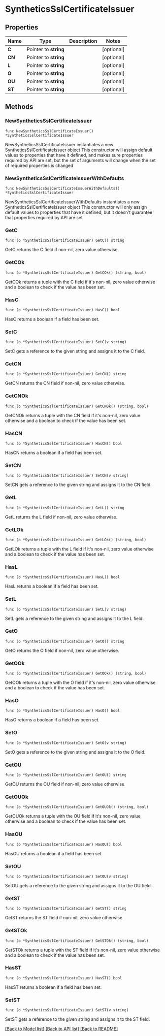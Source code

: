 # SyntheticsSslCertificateIssuer

## Properties

Name | Type | Description | Notes
------------ | ------------- | ------------- | -------------
**C** | Pointer to **string** |  | [optional] 
**CN** | Pointer to **string** |  | [optional] 
**L** | Pointer to **string** |  | [optional] 
**O** | Pointer to **string** |  | [optional] 
**OU** | Pointer to **string** |  | [optional] 
**ST** | Pointer to **string** |  | [optional] 

## Methods

### NewSyntheticsSslCertificateIssuer

`func NewSyntheticsSslCertificateIssuer() *SyntheticsSslCertificateIssuer`

NewSyntheticsSslCertificateIssuer instantiates a new SyntheticsSslCertificateIssuer object
This constructor will assign default values to properties that have it defined,
and makes sure properties required by API are set, but the set of arguments
will change when the set of required properties is changed

### NewSyntheticsSslCertificateIssuerWithDefaults

`func NewSyntheticsSslCertificateIssuerWithDefaults() *SyntheticsSslCertificateIssuer`

NewSyntheticsSslCertificateIssuerWithDefaults instantiates a new SyntheticsSslCertificateIssuer object
This constructor will only assign default values to properties that have it defined,
but it doesn't guarantee that properties required by API are set

### GetC

`func (o *SyntheticsSslCertificateIssuer) GetC() string`

GetC returns the C field if non-nil, zero value otherwise.

### GetCOk

`func (o *SyntheticsSslCertificateIssuer) GetCOk() (string, bool)`

GetCOk returns a tuple with the C field if it's non-nil, zero value otherwise
and a boolean to check if the value has been set.

### HasC

`func (o *SyntheticsSslCertificateIssuer) HasC() bool`

HasC returns a boolean if a field has been set.

### SetC

`func (o *SyntheticsSslCertificateIssuer) SetC(v string)`

SetC gets a reference to the given string and assigns it to the C field.

### GetCN

`func (o *SyntheticsSslCertificateIssuer) GetCN() string`

GetCN returns the CN field if non-nil, zero value otherwise.

### GetCNOk

`func (o *SyntheticsSslCertificateIssuer) GetCNOk() (string, bool)`

GetCNOk returns a tuple with the CN field if it's non-nil, zero value otherwise
and a boolean to check if the value has been set.

### HasCN

`func (o *SyntheticsSslCertificateIssuer) HasCN() bool`

HasCN returns a boolean if a field has been set.

### SetCN

`func (o *SyntheticsSslCertificateIssuer) SetCN(v string)`

SetCN gets a reference to the given string and assigns it to the CN field.

### GetL

`func (o *SyntheticsSslCertificateIssuer) GetL() string`

GetL returns the L field if non-nil, zero value otherwise.

### GetLOk

`func (o *SyntheticsSslCertificateIssuer) GetLOk() (string, bool)`

GetLOk returns a tuple with the L field if it's non-nil, zero value otherwise
and a boolean to check if the value has been set.

### HasL

`func (o *SyntheticsSslCertificateIssuer) HasL() bool`

HasL returns a boolean if a field has been set.

### SetL

`func (o *SyntheticsSslCertificateIssuer) SetL(v string)`

SetL gets a reference to the given string and assigns it to the L field.

### GetO

`func (o *SyntheticsSslCertificateIssuer) GetO() string`

GetO returns the O field if non-nil, zero value otherwise.

### GetOOk

`func (o *SyntheticsSslCertificateIssuer) GetOOk() (string, bool)`

GetOOk returns a tuple with the O field if it's non-nil, zero value otherwise
and a boolean to check if the value has been set.

### HasO

`func (o *SyntheticsSslCertificateIssuer) HasO() bool`

HasO returns a boolean if a field has been set.

### SetO

`func (o *SyntheticsSslCertificateIssuer) SetO(v string)`

SetO gets a reference to the given string and assigns it to the O field.

### GetOU

`func (o *SyntheticsSslCertificateIssuer) GetOU() string`

GetOU returns the OU field if non-nil, zero value otherwise.

### GetOUOk

`func (o *SyntheticsSslCertificateIssuer) GetOUOk() (string, bool)`

GetOUOk returns a tuple with the OU field if it's non-nil, zero value otherwise
and a boolean to check if the value has been set.

### HasOU

`func (o *SyntheticsSslCertificateIssuer) HasOU() bool`

HasOU returns a boolean if a field has been set.

### SetOU

`func (o *SyntheticsSslCertificateIssuer) SetOU(v string)`

SetOU gets a reference to the given string and assigns it to the OU field.

### GetST

`func (o *SyntheticsSslCertificateIssuer) GetST() string`

GetST returns the ST field if non-nil, zero value otherwise.

### GetSTOk

`func (o *SyntheticsSslCertificateIssuer) GetSTOk() (string, bool)`

GetSTOk returns a tuple with the ST field if it's non-nil, zero value otherwise
and a boolean to check if the value has been set.

### HasST

`func (o *SyntheticsSslCertificateIssuer) HasST() bool`

HasST returns a boolean if a field has been set.

### SetST

`func (o *SyntheticsSslCertificateIssuer) SetST(v string)`

SetST gets a reference to the given string and assigns it to the ST field.


[[Back to Model list]](../README.md#documentation-for-models) [[Back to API list]](../README.md#documentation-for-api-endpoints) [[Back to README]](../README.md)


